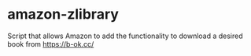 # amazon-zlibrary
Script that allows Amazon to add the functionality to download a desired book from https://b-ok.cc/
